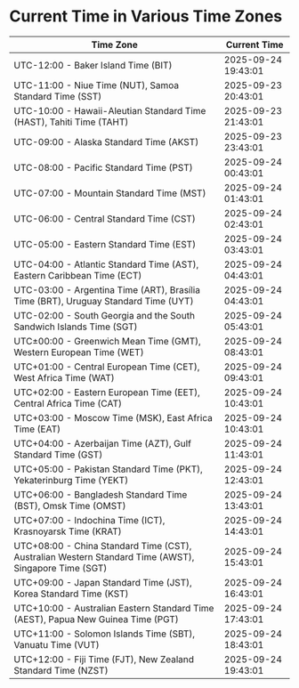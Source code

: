 # Current Time in Various Time Zones

| Time Zone | Current Time |
|-----------|--------------|
| UTC-12:00 - Baker Island Time (BIT) | 2025-09-24 19:43:01 |
| UTC-11:00 - Niue Time (NUT), Samoa Standard Time (SST) | 2025-09-23 20:43:01 |
| UTC-10:00 - Hawaii-Aleutian Standard Time (HAST), Tahiti Time (TAHT) | 2025-09-23 21:43:01 |
| UTC-09:00 - Alaska Standard Time (AKST) | 2025-09-23 23:43:01 |
| UTC-08:00 - Pacific Standard Time (PST) | 2025-09-24 00:43:01 |
| UTC-07:00 - Mountain Standard Time (MST) | 2025-09-24 01:43:01 |
| UTC-06:00 - Central Standard Time (CST) | 2025-09-24 02:43:01 |
| UTC-05:00 - Eastern Standard Time (EST) | 2025-09-24 03:43:01 |
| UTC-04:00 - Atlantic Standard Time (AST), Eastern Caribbean Time (ECT) | 2025-09-24 04:43:01 |
| UTC-03:00 - Argentina Time (ART), Brasília Time (BRT), Uruguay Standard Time (UYT) | 2025-09-24 04:43:01 |
| UTC-02:00 - South Georgia and the South Sandwich Islands Time (SGT) | 2025-09-24 05:43:01 |
| UTC±00:00 - Greenwich Mean Time (GMT), Western European Time (WET) | 2025-09-24 08:43:01 |
| UTC+01:00 - Central European Time (CET), West Africa Time (WAT) | 2025-09-24 09:43:01 |
| UTC+02:00 - Eastern European Time (EET), Central Africa Time (CAT) | 2025-09-24 10:43:01 |
| UTC+03:00 - Moscow Time (MSK), East Africa Time (EAT) | 2025-09-24 10:43:01 |
| UTC+04:00 - Azerbaijan Time (AZT), Gulf Standard Time (GST) | 2025-09-24 11:43:01 |
| UTC+05:00 - Pakistan Standard Time (PKT), Yekaterinburg Time (YEKT) | 2025-09-24 12:43:01 |
| UTC+06:00 - Bangladesh Standard Time (BST), Omsk Time (OMST) | 2025-09-24 13:43:01 |
| UTC+07:00 - Indochina Time (ICT), Krasnoyarsk Time (KRAT) | 2025-09-24 14:43:01 |
| UTC+08:00 - China Standard Time (CST), Australian Western Standard Time (AWST), Singapore Time (SGT) | 2025-09-24 15:43:01 |
| UTC+09:00 - Japan Standard Time (JST), Korea Standard Time (KST) | 2025-09-24 16:43:01 |
| UTC+10:00 - Australian Eastern Standard Time (AEST), Papua New Guinea Time (PGT) | 2025-09-24 17:43:01 |
| UTC+11:00 - Solomon Islands Time (SBT), Vanuatu Time (VUT) | 2025-09-24 18:43:01 |
| UTC+12:00 - Fiji Time (FJT), New Zealand Standard Time (NZST) | 2025-09-24 19:43:01 |
